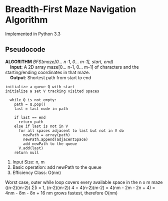 # Breadth-First Maze Navigation Algorithm

Implemented in Python 3.3

## Pseudocode

**ALGORITHM**   *BFS(maze[0… n-1, 0… m-1], start, end)*
<br>&nbsp;&nbsp;&nbsp;&nbsp;**Input:** A 2D array maze[0… n-1, 0… m-1] of characters and the starting/ending coordinates in that maze.
<br>&nbsp;&nbsp;&nbsp;&nbsp;**Output**: Shortest path from start to end
```
initialize a queue Q with start
initialize a set V tracking visited spaces

  while Q is not empty:
    path = Q.pop()
    last = last node in path

    if last == end
      return path
    else if last is not in V
      for all spaces adjacent to last but not in V do
        newPath = array(path)
        newPath.append(adjacentSpace)
        add newPath to the queue
      V.add(last)
    return null
```
1.	Input Size: n, m
2.	Basic operation: add newPath to the queue
3.	Efficiency Class: O(nm)

<p>Worst case, outer while loop covers every available space in the n x m maze ((n-2)(m-2))
Σ(i = 1, (n-2)(m-2)) 4 = 4(n-2)(m-2) = 4(nm - 2m - 2n + 4) = 4nm - 8m - 8n + 16 nm grows fastest, therefore O(nm)
